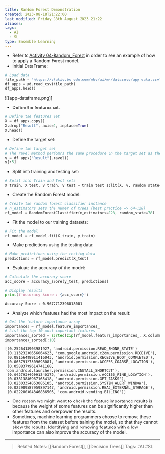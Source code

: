 ```yaml
---
title: Random Forest Demonstration
created: 2023-08-18T21:22:00
last modified: Friday 18th August 2023 21:22
aliases: 
tags:
  - AI
  - SL
type: Ensemble Learning
---
```

- Refer to [Activity 04-Random_Forest](file:///C:/Users/JORMIL/Work/AI_MicroBootCamp/mbc-ai/04-Classification/demos/04-Random_Forest) in order to see an example of how to apply a Random Forest model.
- Initial DataFrame:
```python
# Load data
file_path = "https://static.bc-edx.com/mbc/ai/m4/datasets/app-data.csv"
df_apps = pd.read_csv(file_path)
df_apps.head()
```
![[app-dataframe.png]]
- Define the features set:
```python
# Define the features set
X = df_apps.copy()
X.drop("Result", axis=1, inplace=True)
X.head()
```
- Define the target set:
```python
# Define the target set
# The ravel method perfomrs the same procedure on the target set as the values attribute
y = df_apps["Result"].ravel()
y[:5]
```
- Split into training and testing set:
```python
# Split into Train and Test sets
X_train, X_test, y_train, y_test = train_test_split(X, y, random_state=78)
```
- Create the Random Forest model:
```python
# Create the random forest classifier instance
# n_estimators sets the numer of trees (best practice => 64-128)
rf_model = RandomForestClassifier(n_estimators=128, random_state=78)
```
- Fit the model to our training datasets:
```python
# Fit the model
rf_model = rf_model.fit(X_train, y_train)
```
- Make predictions using the testing data:
```python
# Make predictions using the testing data
predictions = rf_model.predict(X_test)
```
- Evaluate the accuracy of the model:
```python
# Calculate the accuracy score
acc_score = accuracy_score(y_test, predictions)

# Display results
print(f"Accuracy Score : {acc_score}")
```
```text
Accuracy Score : 0.9672712396018001
```
- Analyze which features had the most impact on the result:
```python
# Get the feature importance array
importances = rf_model.feature_importances_
# List the top 10 most important features
importances_sorted = sorted(zip(rf_model.feature_importances_, X.columns), reverse=True)
importances_sorted[:10]
```
```text
[(0.2526418903981927, 'android.permission.READ_PHONE_STATE'),
 (0.11323230656064623, 'com.google.android.c2dm.permission.RECEIVE'),
 (0.08156488911416043, 'android.permission.RECEIVE_BOOT_COMPLETED'),
 (0.06579127309698081, 'android.permission.ACCESS_COARSE_LOCATION'),
 (0.05883799614741168, 'com.android.launcher.permission.INSTALL_SHORTCUT'),
 (0.043793946991240375, 'android.permission.ACCESS_FINE_LOCATION'),
 (0.03813886967165418, 'android.permission.GET_TASKS'),
 (0.02303354853086105, 'android.permission.SYSTEM_ALERT_WINDOW'),
 (0.022989587959897147, 'android.permission.READ_EXTERNAL_STORAGE'),
 (0.022280304346836505, 'com.android.vending.BILLING')]
```
- One reason we might want to check the feature importance results is because the weight of some features can be significantly higher than other features and overpower the results.
- Sometimes, machine learning programmers choose to remove these features from the dataset before training the model, so that they cannot skew the results. Identifying and removing features with a low importance can also improve the accuracy of the model.
---
>Related Notes: [[Random Forest]], [[Decision Trees]]
>Tags: #AI #SL 
